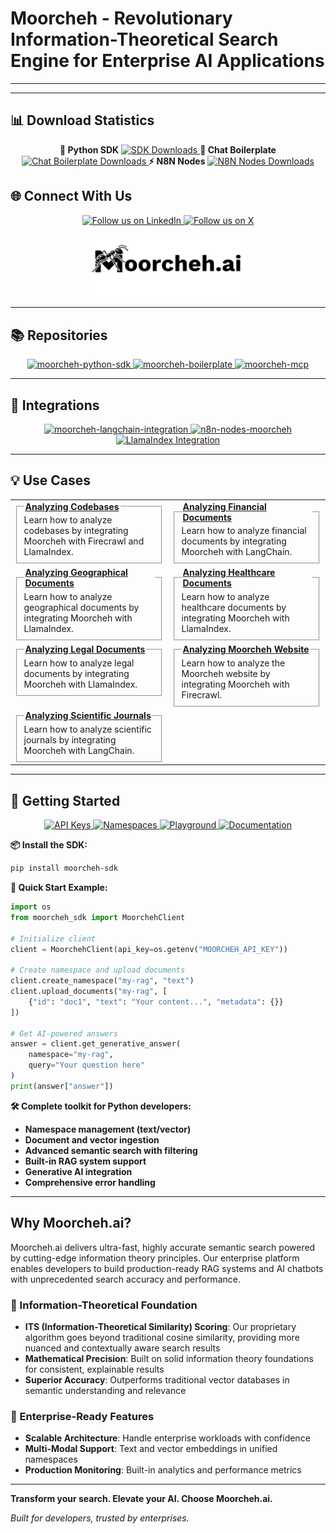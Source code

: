 # Moorcheh - Revolutionary Information-Theoretical Search Engine for Enterprise AI Applications

[comment]: <> (Add GIF or video here)

 ---

 ---
 
   ## 📊 Download Statistics
  
  <p align="center">
    <strong>🐍 Python SDK</strong>
    <a href="https://pepy.tech/project/moorcheh-sdk">
      <img src="https://static.pepy.tech/personalized-badge/moorcheh-sdk?period=total&units=international_system&left_color=grey&right_color=blue&left_text=Downloads" alt="SDK Downloads"/>
    </a>
    <strong>💬 Chat Boilerplate</strong>
    <a href="https://www.npmjs.com/package/moorcheh-chat-boilerplate">
      <img src="https://img.shields.io/npm/dt/moorcheh-chat-boilerplate?style=flat-square" alt="Chat Boilerplate Downloads"/>
    </a>
    <strong>⚡ N8N Nodes</strong>
    <a href="https://www.npmjs.com/package/n8n-nodes-moorcheh">
      <img src="https://img.shields.io/npm/dt/n8n-nodes-moorcheh?style=flat-square" alt="N8N Nodes Downloads"/>
    </a>
  </p>
  
 
   ## 🌐 Connect With Us
  
  <p align="center">
    <a href="https://www.linkedin.com/company/moorcheh-ai">
      <img src="https://img.shields.io/badge/Follow_us_on_LinkedIn-0077B5?style=for-the-badge&logo=LinkedIn&logoColor=white" alt="Follow us on LinkedIn"/>
    </a>
    <a href="https://x.com/moorcheh_ai">
      <img src="https://img.shields.io/badge/Follow_us_on_X-000000?style=for-the-badge&logo=x&logoColor=white" alt="Follow us on X"/>
    </a>
  </p>
 
 <p align="center">
   <picture>
     <source media="(prefers-color-scheme: dark)" srcset="https://raw.githubusercontent.com/moorcheh-ai/moorcheh-boilerplate/main/template/public/moorcheh-logo-dark.svg">
     <source media="(prefers-color-scheme: light)" srcset="https://raw.githubusercontent.com/moorcheh-ai/moorcheh-boilerplate/main/template/public/moorcheh-logo-light.svg">
     <img width="250px" alt="Moorcheh Logo" src="https://raw.githubusercontent.com/moorcheh-ai/moorcheh-boilerplate/main/template/public/moorcheh-logo-light.svg">
   </picture>
 </p>
 
 ---
 
   ## 📚 Repositories
  
  <p align="center">
   <a href="https://github.com/moorcheh-ai/moorcheh-python-sdk">
     <img src="https://github-readme-stats.vercel.app/api/pin/?username=moorcheh-ai&repo=moorcheh-python-sdk&theme=dark" alt="moorcheh-python-sdk"/>
   </a>
   <a href="https://github.com/moorcheh-ai/moorcheh-boilerplate">
     <img src="https://github-readme-stats.vercel.app/api/pin/?username=moorcheh-ai&repo=moorcheh-boilerplate&theme=dark" alt="moorcheh-boilerplate"/>
   </a>
   <a href="https://github.com/moorcheh-ai/moorcheh-mcp">
     <img src="https://github-readme-stats.vercel.app/api/pin/?username=moorcheh-ai&repo=moorcheh-mcp&theme=dark" alt="moorcheh-mcp"/>
   </a>
 </p>
 
 ---
 
   ## 🔌 Integrations
  
  <p align="center">
  <a href="https://github.com/moorcheh-ai/moorcheh-langchain-integration">
    <img src="https://github-readme-stats.vercel.app/api/pin/?username=moorcheh-ai&repo=moorcheh-langchain-integration&theme=dark" alt="moorcheh-langchain-integration"/>
  </a>
  <a href="https://github.com/moorcheh-ai/n8n-nodes-moorcheh">
    <img src="https://github-readme-stats.vercel.app/api/pin/?username=moorcheh-ai&repo=n8n-nodes-moorcheh&theme=dark" alt="n8n-nodes-moorcheh"/>
  </a>
  <a href="https://github.com/run-llama/llama_index/tree/main/llama-index-integrations/vector_stores/llama-index-vector-stores-moorcheh">
    <img src="https://github-readme-stats.vercel.app/api/pin/?username=run-llama&repo=llama_index&theme=dark" alt="LlamaIndex Integration"/>
  </a>
 </p>
 
 ---
 
   ## 💡 Use Cases
  
  <table width="100%">
  <tr>
    <td width="50%" valign="top">
      <fieldset>
        <legend><strong><a href="https://github.com/moorcheh-ai/moorcheh-examples/tree/main/AnalyzingCodebases_WithFirecrawlAndLlamaIndex">Analyzing Codebases</a></strong></legend>
        Learn how to analyze codebases by integrating Moorcheh with Firecrawl and LlamaIndex.
      </fieldset>
    </td>
    <td width="50%" valign="top">
      <fieldset>
        <legend><strong><a href="https://github.com/moorcheh-ai/moorcheh-examples/tree/main/AnalyzingFinancialDocuments_WithLangChain">Analyzing Financial Documents</a></strong></legend>
        Learn how to analyze financial documents by integrating Moorcheh with LangChain.
      </fieldset>
    </td>
  </tr>
  <tr>
    <td width="50%" valign="top">
      <fieldset>
        <legend><strong><a href="https://github.com/moorcheh-ai/moorcheh-examples/tree/main/AnalyzingGeographicalDocuments_WithLlamaIndex">Analyzing Geographical Documents</a></strong></legend>
        Learn how to analyze geographical documents by integrating Moorcheh with LlamaIndex.
      </fieldset>
    </td>
    <td width="50%" valign="top">
      <fieldset>
        <legend><strong><a href="https://github.com/moorcheh-ai/moorcheh-examples/tree/main/AnalyzingHealthcareDocuments_WithLlamaIndex">Analyzing Healthcare Documents</a></strong></legend>
        Learn how to analyze healthcare documents by integrating Moorcheh with LlamaIndex.
      </fieldset>
    </td>
  </tr>
  <tr>
    <td width="50%" valign="top">
      <fieldset>
        <legend><strong><a href="https://github.com/moorcheh-ai/moorcheh-examples/tree/main/AnalyzingLegalDocuments_WithLlamaIndex">Analyzing Legal Documents</a></strong></legend>
        Learn how to analyze legal documents by integrating Moorcheh with LlamaIndex.
      </fieldset>
    </td>
    <td width="50%" valign="top">
      <fieldset>
        <legend><strong><a href="https://github.com/moorcheh-ai/moorcheh-examples/tree/main/AnalyzingMoorchehWebsite_WithFirecrawl">Analyzing Moorcheh Website</a></strong></legend>
        Learn how to analyze the Moorcheh website by integrating Moorcheh with Firecrawl.
      </fieldset>
    </td>
  </tr>
  <tr>
    <td width="50%" valign="top">
      <fieldset>
        <legend><strong><a href="https://github.com/moorcheh-ai/moorcheh-examples/tree/main/AnalyzingScientificJournals_WithLangChain">Analyzing Scientific Journals</a></strong></legend>
        Learn how to analyze scientific journals by integrating Moorcheh with LangChain.
      </fieldset>
    </td>
    <td width="50%">&nbsp;</td>
  </tr>
</table>
 
 ---
 
   ## 🚀 Getting Started
  
  <p align="center">
   <a href="https://console.moorcheh.ai/api-keys">
     <img src="https://img.shields.io/badge/API%20Keys-FF6B6B?style=for-the-badge&logo=key&logoColor=white" alt="API Keys"/>
   </a>
   <a href="https://console.moorcheh.ai/namespaces">
     <img src="https://img.shields.io/badge/Namespaces-4ECDC4?style=for-the-badge&logo=layers&logoColor=white" alt="Namespaces"/>
   </a>
   <a href="https://console.moorcheh.ai/playground">
     <img src="https://img.shields.io/badge/Playground-45B7D1?style=for-the-badge&logo=play&logoColor=white" alt="Playground"/>
   </a>
   <a href="https://console.moorcheh.ai/docs">
     <img src="https://img.shields.io/badge/Documentation-96CEB4?style=for-the-badge&logo=book&logoColor=white" alt="Documentation"/>
   </a>
 </p>
 
   **📦 Install the SDK:**
  ```bash
  pip install moorcheh-sdk
  ```
  
  **🚀 Quick Start Example:**
 ```python
 import os
 from moorcheh_sdk import MoorchehClient
 
 # Initialize client
 client = MoorchehClient(api_key=os.getenv("MOORCHEH_API_KEY"))
 
 # Create namespace and upload documents
 client.create_namespace("my-rag", "text")
 client.upload_documents("my-rag", [
     {"id": "doc1", "text": "Your content...", "metadata": {}}
 ])
 
 # Get AI-powered answers
 answer = client.get_generative_answer(
     namespace="my-rag",
     query="Your question here"
 )
 print(answer["answer"])
 ```
 
   **🛠️ Complete toolkit for Python developers:**
  
  - **Namespace management (text/vector)**
  - **Document and vector ingestion**
  - **Advanced semantic search with filtering**
  - **Built-in RAG system support**
  - **Generative AI integration**
  - **Comprehensive error handling**
  
  ---
   
## Why Moorcheh.ai?
   
   <p>Moorcheh.ai delivers ultra-fast, highly accurate semantic search powered by cutting-edge information theory principles. Our enterprise platform enables developers to build production-ready RAG systems and AI chatbots with unprecedented search accuracy and performance.
   </p>
  
  ### 🧮 Information-Theoretical Foundation
  - **ITS (Information-Theoretical Similarity) Scoring**: Our proprietary algorithm goes beyond traditional cosine similarity, providing more nuanced and contextually aware search results
  - **Mathematical Precision**: Built on solid information theory foundations for consistent, explainable results
  - **Superior Accuracy**: Outperforms traditional vector databases in semantic understanding and relevance
  
  ### 🏢 Enterprise-Ready Features
  - **Scalable Architecture**: Handle enterprise workloads with confidence
  - **Multi-Modal Support**: Text and vector embeddings in unified namespaces
  - **Production Monitoring**: Built-in analytics and performance metrics
  
  ---
  
  **Transform your search. Elevate your AI. Choose Moorcheh.ai.**
 
 *Built for developers, trusted by enterprises.*
